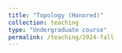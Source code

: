 ```yaml
---
title: "Topology (Honored)"
collection: teaching
type: "Undergraduate course"
permalink: /teaching/2024-fall
---
```

